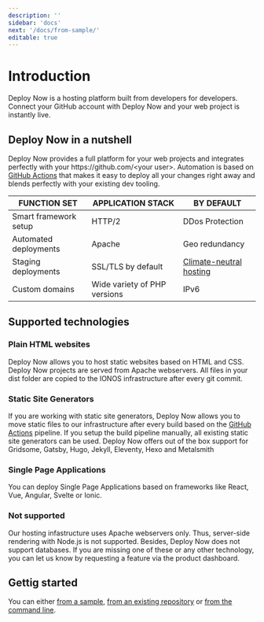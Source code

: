 ```yaml
---
description: ''
sidebar: 'docs'
next: '/docs/from-sample/'
editable: true
---
```


# Introduction

Deploy Now is a hosting platform built from developers for developers. Connect your GitHub account with Deploy Now and your web project is instantly live.

## Deploy Now in a nutshell

Deploy Now provides a full platform for your web projects and integrates perfectly with your https:&#47;&#47;github.com/&lt;your user&gt;. Automation is based on [GitHub Actions](https://github.com/features/actions) that makes it easy to deploy all your changes right away and blends perfectly with your existing dev tooling. 

|FUNCTION SET|APPLICATION STACK|BY DEFAULT|
|-|-|-|
|Smart framework setup|HTTP/2|DDos Protection|
|Automated deployments|Apache|Geo redundancy|
|Staging deployments|SSL/TLS by default|[Climate-neutral hosting](https://www.ionos.com/environment)|
|Custom domains|Wide variety of PHP versions|IPv6|

## Supported technologies

### Plain HTML websites
Deploy Now allows you to host static websites based on HTML and CSS. Deploy Now projects are served from Apache webservers. All files in your dist folder are copied to the IONOS infrastructure after every git commit. 

### Static Site Generators
If you are working with static site generators, Deploy Now allows you to move static files to our infrastructure after every build based on the [GitHub Actions](https://github.com/features/actions) pipeline. If you setup the build pipeline manually, all existing static site generators can be used. Deploy Now offers out of the box support for Gridsome, Gatsby, Hugo, Jekyll, Eleventy, Hexo and Metalsmith

### Single Page Applications
You can deploy Single Page Applications based on frameworks like React, Vue, Angular, Svelte or Ionic.

### Not supported
Our hosting infastructure uses Apache webservers only. Thus, server-side rendering with Node.js is not supported. Besides, Deploy Now does not support databases. If you are missing one of these or any other technology, you can let us know by requesting a feature via the product dashboard.

## Gettig started
You can either [from a sample](/docs/from-sample), [from an existing repository](/docs/from-repo) or [from the command line](/docs/from-cmd-line). 
